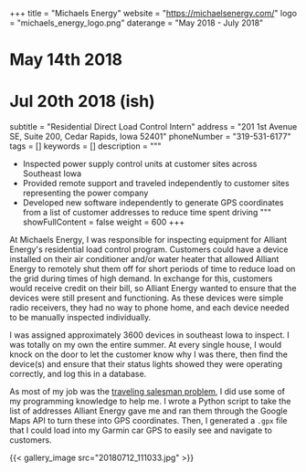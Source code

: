 +++
title = "Michaels Energy"
website = "https://michaelsenergy.com/"
logo = "michaels_energy_logo.png"
daterange = "May 2018 - July 2018"
# May 14th 2018
# Jul 20th 2018 (ish)
subtitle = "Residential Direct Load Control Intern"
address = "201 1st Avenue SE, Suite 200, Cedar Rapids, Iowa 52401"
phoneNumber = "319-531-6177"
tags = []
keywords = []
description = """
- Inspected power supply control units at customer sites across Southeast Iowa
- Provided remote support and traveled independently to customer sites representing the power company
- Developed new software independently to generate GPS coordinates from a list of customer addresses to reduce time spent driving
"""
showFullContent = false
weight = 600
+++

At Michaels Energy, I was responsible for inspecting equipment for Alliant Energy's
residential load control program. Customers could have a device installed on their
air conditioner and/or water heater that allowed Alliant Energy to remotely shut
them off for short periods of time to reduce load on the grid during
times of high demand. In exchange for this, customers would receive credit on their
bill, so Alliant Energy wanted to ensure that the devices were still present
and functioning. As these devices were simple radio receivers, they had
no way to phone home, and each device needed to be manually inspected individually.

I was assigned approximately 3600 devices in southeast Iowa to inspect. I was totally
on my own the entire summer. At every single house, I would knock on the door to let
the customer know why I was there, then find the device(s) and ensure that their status
lights showed they were operating correctly, and log this in a database.

As most of my job was the
[traveling salesman problem](https://en.wikipedia.org/wiki/Travelling_salesman_problem),
I did use some of my programming knowledge to help me. I wrote a Python script
to take the list of addresses Alliant Energy gave me and ran them through the Google
Maps API to turn these into GPS coordinates. Then, I generated a `.gpx` file
that I could load into my Garmin car GPS to easily see and navigate to customers.

{{< gallery_image src="20180712_111033.jpg" >}}
